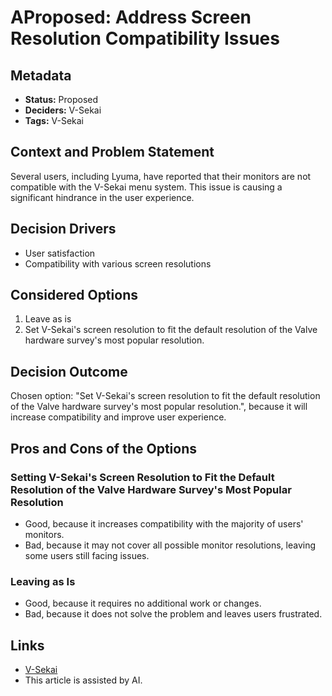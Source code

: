 # AProposed: Address Screen Resolution Compatibility Issues

## Metadata

- **Status:** Proposed
- **Deciders:** V-Sekai
- **Tags:** V-Sekai

## Context and Problem Statement

Several users, including Lyuma, have reported that their monitors are not compatible with the V-Sekai menu system. This issue is causing a significant hindrance in the user experience.

## Decision Drivers

- User satisfaction
- Compatibility with various screen resolutions

## Considered Options

1. Leave as is
2. Set V-Sekai's screen resolution to fit the default resolution of the Valve hardware survey's most popular resolution.

## Decision Outcome

Chosen option: "Set V-Sekai's screen resolution to fit the default resolution of the Valve hardware survey's most popular resolution.", because it will increase compatibility and improve user experience.

## Pros and Cons of the Options

### Setting V-Sekai's Screen Resolution to Fit the Default Resolution of the Valve Hardware Survey's Most Popular Resolution

- Good, because it increases compatibility with the majority of users' monitors.
- Bad, because it may not cover all possible monitor resolutions, leaving some users still facing issues.

### Leaving as Is

- Good, because it requires no additional work or changes.
- Bad, because it does not solve the problem and leaves users frustrated.

## Links

- [V-Sekai](https://v-sekai.org/)
- This article is assisted by AI.
